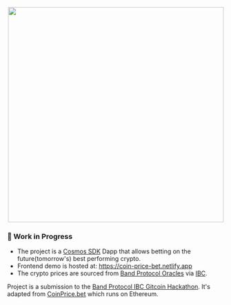 <div align="center">
    <img src="https://i.imgur.com/OQ43FHX.png" width="500" />
</div>

### 🚧 Work in Progress

- The project is a [Cosmos SDK](https://cosmos.network/sdk) Dapp that allows betting on the future(tomorrow's) best performing crypto.
- Frontend demo is hosted at: https://coin-price-bet.netlify.app
- The crypto prices are sourced from [Band Protocol Oracles](https://bandprotocol.com) via [IBC](https://cosmos.network/ibc).

Project is a submission to the [Band Protocol IBC Gitcoin Hackathon](https://gitcoin.co/issue/bandprotocol/cross-chain-hackthon/3/4229).
It's adapted from [CoinPrice.bet](https://coinprice.bet) which runs on Ethereum.